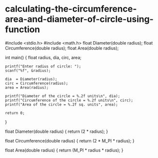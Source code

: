 # calculating-the-circumference-area-and-diameter-of-circle-using-function
#include <stdio.h>
#include <math.h>
float Diameter(double radius);
float Circumference(double radius);
float Area(double radius);


int main() 
{
    float radius, dia, circ, area;
    
    
    printf("Enter radius of circle: ");
    scanf("%f", &radius);
    
    dia  = Diameter(radius);      
    circ = Circumference(radius);  
    area = Area(radius);           
    
    printf("Diameter of the circle = %.2f units\n", dia);
    printf("Circumference of the circle = %.2f units\n", circ);
    printf("Area of the circle = %.2f sq. units", area);
    
    return 0;
}



float Diameter(double radius) 
{
    return (2 * radius);
}



float Circumference(double radius) 
{
    return (2 * M_PI * radius); 
}



float Area(double radius)
{
    return (M_PI * radius * radius); 
}
